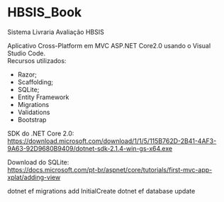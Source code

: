 # HBSIS_Book
Sistema Livraria Avaliação HBSIS

Aplicativo Cross-Platform em MVC ASP.NET Core2.0 usando o Visual Studio Code.<br>
Recursos utilizados:
- Razor;
- Scaffolding;
- SQLite;
- Entity Framework
- Migrations
- Validations
- Bootstrap

SDK do .NET Core 2.0:<br>
https://download.microsoft.com/download/1/1/5/115B762D-2B41-4AF3-9A63-92D9680B9409/dotnet-sdk-2.1.4-win-gs-x64.exe

Download do SQLite:<br>
https://docs.microsoft.com/pt-br/aspnet/core/tutorials/first-mvc-app-xplat/adding-view

dotnet ef migrations add InitialCreate
dotnet ef database update
